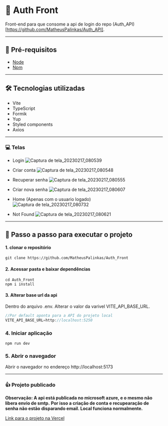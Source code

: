 # :closed_lock_with_key: Auth Front

Front-end para que consome a api de login do repo (Auth_API)[https://github.com/MatheusPalinkas/Auth_API].

---

## :memo: Pré-requisitos

- [Node](https://nodejs.org/pt-br/)
- [Npm](https://www.npmjs.com/)

---

## :hammer_and_wrench: Tecnologias utilizadas

- Vite
- TypeScript
- Formik
- Yup
- Styled components
- Axios

---

### :computer: Telas

- Login
![Captura de tela_20230217_080539](https://user-images.githubusercontent.com/53866869/219637017-04b8b625-39b9-43c9-861e-65e1dfbeea0d.png)

- Criar conta
![Captura de tela_20230217_080548](https://user-images.githubusercontent.com/53866869/219637068-2f7ebe70-4b81-4157-ad9e-1f4811b2f114.png)

- Recuperar senha
![Captura de tela_20230217_080555](https://user-images.githubusercontent.com/53866869/219637149-5a260648-795c-4605-89a5-f48a43b0771e.png)

- Criar nova senha
![Captura de tela_20230217_080607](https://user-images.githubusercontent.com/53866869/219637183-f1906dbb-b0c3-4cbb-98bb-80e41f308e97.png)

- Home (Apenas com o usuario logado)
![Captura de tela_20230217_080732](https://user-images.githubusercontent.com/53866869/219637250-757e4c65-de72-48ec-b290-75b4acd886d6.png)

- Not Found
![Captura de tela_20230217_080621](https://user-images.githubusercontent.com/53866869/219637234-92e80b02-00cc-457e-ad89-e27550eaeef4.png)

---

## :walking: Passo a passo para executar o projeto

#### 1. clonar o repositório

```
git clone https://github.com/MatheusPalinkas/Auth_Front
```

#### 2. Acessar pasta e baixar dependências

```
cd Auth_Front
npm i install
```

#### 3. Alterar base url da api

Dentro do arquivo .env. Alterar o valor da varivel VITE_API_BASE_URL.

```js
//Por default aponta para a API do projeto local
VITE_API_BASE_URL=http://localhost:5250
```

### 4. Iniciar aplicação

```
npm run dev
```

### 5. Abrir o navegador

Abrir o navegador no endereço http://localhost:5173

---

### :thumbsup: Projeto publicado

**Observação: A api está publicada no microsoft azure, e o mesmo não libera envio de smtp.**
**Por isso a criação de conta e recupearação de senha não estão disparando email. Local funciona normalmente.**

[Link para o projeto na Vercel](https://auth-front-ten.vercel.app/login)
